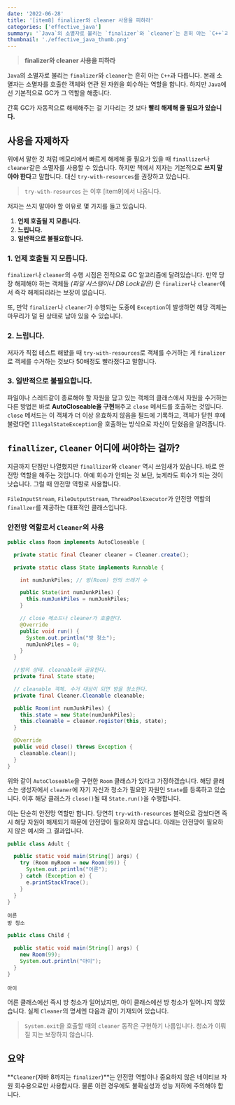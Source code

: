 ```yaml
---
date: '2022-06-28'
title: '[item8] finalizer와 cleaner 사용을 피하라'
categories: ['effective_java']
summary: '`Java`의 소멸자로 불리는 `finalizer`와 `cleaner`는 흔히 아는 `C++`과 다릅니다. 본래 소멸자는 소멸자를 호출한 객체와 연관 된 자원을 회수하는 역할을 합니다. 하지만 `Java`에선 기본적으로 GC가 그 역할을 해줍니다. '
thumbnail: './effective_java_thumb.png'
---
```


> **finalizer와 cleaner 사용을 피하라**

`Java`의 소멸자로 불리는 `finalizer`와 `cleaner`는 흔히 아는 `C++`과 다릅니다. 본래 소멸자는 소멸자를 호출한 객체와 연관 된 자원을 회수하는 역할을 합니다. 하지만 `Java`에선 기본적으로 GC가 그 역할을 해줍니다. 

간혹 GC가 자동적으로 해제해주는 걸 기다리는 것 보다 **빨리 해제해 줄 필요가 있습니다.**

## 사용을 자제하자
위에서 말한 것 처럼 메모리에서 빠르게 해제해 줄 필요가 있을 때 `finallizer`나 `cleaner`같은 소멸자를 사용할 수 있습니다. 하지만 책에서 저자는 기본적으로 **쓰지 말아야 한다**고 말합니다. 대신 `try-with-resources`를 권장하고 있습니다.

> `try-with-resources` 는 이후 [item9]에서 나옵니다.

저자는 쓰지 말아야 할 이유로 몇 가지를 들고 있습니다.
1. **언제 호출될 지 모릅니다.**
2. **느립니다.**
3. **일반적으로 불필요합니다.**

### 1. 언제 호출될 지 모릅니다.
`finalizer`나 `cleaner`의 수행 시점은 전적으로 GC 알고리즘에 달려있습니다. 만약 당장 해제해야 하는 객체들 *(파일 시스템이나 DB Lock같은)* 은 `finalizer`나 `cleaner`에서 즉각 해제되리라는 보장이 없습니다.

또, 만약 `finalizer`나 `cleaner`가 수행되는 도중에 `Exception`이 발생하면 해당 객체는 마무리가 덜 된 상태로 남아 있을 수 있습니다.

### 2. 느립니다.
저자가 직접 테스트 해봤을 때 `try-with-resources`로 객체를 수거하는 게 `finalizer`로 객체를 수거하는 것보다 50배정도 빨라졌다고 말합니다.

### 3. 일반적으로 불필요합니다.
파일이나 스레드같이 종료해야 할 자원을 담고 있는 객체의 클래스에서 자원을 수거하는 다른 방법은 바로 **AutoCloseable을 구현**해주고 `close` 메서드를 호출하는 것입니다. `close` 메서드는 이 객체가 더 이상 유효하지 않음을 필드에 기록하고, 객체가 닫힌 후에 불렸다면 `IllegalStateException`을 호출하는 방식으로 자신이 닫혔음을 알려줍니다.

## `finallizer`, `Cleaner` 어디에 써야하는 걸까?
지금까지 단점만 나열했지만 `finallizer`와 `cleaner` 역시 쓰임새가 있습니다. 바로 안전망 역할을 해주는 것입니다. 아예 회수가 안되는 것 보단, 늦게라도 회수가 되는 것이 낫습니다. 그럴 때 안전망 역할로 사용합니다.

`FileInputStream`, `FileOutputStream`, `ThreadPoolExecutor`가 안전망 역할의 `finallzer`를 제공하는 대표적인 클래스입니다.

### 안전망 역할로서 `Cleaner`의 사용

```java
public class Room implements AutoCloseable {

  private static final Cleaner cleaner = Cleaner.create();

  private static class State implements Runnable {

    int numJunkPiles; // 방(Room) 안의 쓰레기 수

    public State(int numJunkPiles) {
      this.numJunkPiles = numJunkPiles;
    }

    // close 메소드나 cleaner가 호출한다.
    @Override
    public void run() {
      System.out.println("방 청소");
      numJunkPiles = 0;
    }
  }

  //방의 상태. cleanable와 공유한다.
  private final State state;

  // cleanable 객체. 수거 대상이 되면 방을 청소한다.
  private final Cleaner.Cleanable cleanable;

  public Room(int numJunkPiles) {
    this.state = new State(numJunkPiles);
    this.cleanable = cleaner.register(this, state);
  }

  @Override
  public void close() throws Exception {
    cleanable.clean();
  }
}
```

위와 같이 `AutoCloseable`을 구현한 `Room` 클래스가 있다고 가정하겠습니다. 해당 클래스는 생성자에서 `cleaner`에 자기 자신과 청소가 필요한 자원인 `State`를 등록하고 있습니다. 이후 해당 클래스가 `close()`될 때 `State.run()`을 수행합니다.

이는 단순히 안전망 역할만 합니다. 당연히 `try-with-resources` 블럭으로 감쌌다면 즉시 해당 자원이 해제되기 때문에 안전망이 필요하지 않습니다. 아래는 안전망이 필요하지 않은 예시와 그 결과입니다.

```java
public class Adult {

  public static void main(String[] args) {
    try (Room myRoom = new Room(99)) {
      System.out.println("어른");
    } catch (Exception e) {
      e.printStackTrace();
    }
  }
}
```

```
어른
방 청소
```

```java
public class Child {

  public static void main(String[] args) {
    new Room(99);
    System.out.println("아이");
  }
}
```

```
아이
```

어른 클래스에선 즉시 방 청소가 일어났지만, 아이 클래스에선 방 청소가 일어나지 않았습니다. 실제 `Cleaner`의 명세엔 다음과 같이 기재되어 있습니다.
> `System.exit`을 호출할 때의 `cleaner` 동작은 구현하기 나름입니다. 청소가 이뤄질 지는 보장하지 않습니다.

## 요약
**`Cleaner`(자바 8까지는 `finalizer`)**는 안전망 역할이나 중요하지 않은 네이티브 자원 회수용으로만 사용합시다. 물론 이런 경우에도 불확실성과 성능 저하에 주의해야 합니다.
